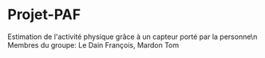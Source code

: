 # Projet-PAF
Estimation de l'activité physique grâce à un capteur porté par la personne\n
Membres du groupe: Le Dain François, Mardon Tom
